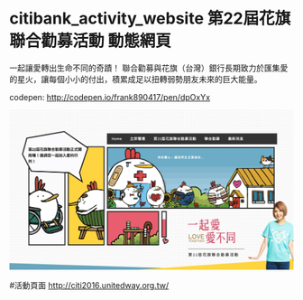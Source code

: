 # citibank_activity_website 第22屆花旗聯合勸募活動 動態網頁

一起讓愛轉出生命不同的奇蹟！
聯合勸募與花旗（台灣）銀行長期致力於匯集愛的星火，讓每個小小的付出，積累成足以扭轉弱勢朋友未來的巨大能量。

codepen: http://codepen.io/frank890417/pen/dpOxYx

![網頁og畫面](img/og.JPG)

#活動頁面
http://citi2016.unitedway.org.tw/
